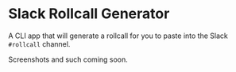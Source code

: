# Slack Rollcall Generator

A CLI app that will generate a rollcall for you to paste into the Slack `#rollcall` channel.

Screenshots and such coming soon.
